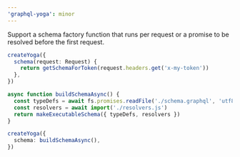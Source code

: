 ```yaml
---
'graphql-yoga': minor
---
```


Support a schema factory function that runs per request or a promise to be resolved before the first request.

```ts
createYoga({
  schema(request: Request) {
    return getSchemaForToken(request.headers.get('x-my-token'))
  },
})
```

```ts
async function buildSchemaAsync() {
  const typeDefs = await fs.promises.readFile('./schema.graphql', 'utf8')
  const resolvers = await import('./resolvers.js')
  return makeExecutableSchema({ typeDefs, resolvers })
}

createYoga({
  schema: buildSchemaAsync(),
})
```
